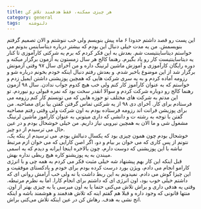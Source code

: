 ```yaml
---
title: هر چیزی ممکنه، فقط هدفمند تلاش کن
category: general
tags:   دلنوشته
---
```

این پست رو قصد داشتم حدودا ۶ ماه پیش بنویسم ولی خب ننوشتم و الان تصمیم گرفتم بنویسمش.
 من یه مدت خیلی دنبال این بودم که بیشتر درباره دیتاساینس بدونم می خواستم دیتاساینتیست شم. بعدش به این فکر کردم که برم یه شرکتی کارآموزی تا کنار یه دیتاساینتیست کار رو یاد بگیرم. رهنما کالج هر سال زمستون یه آزمون برگزار میکنه و دوره رایگان کارآموزی و آموزش ماشین لرنینگ داره و من آخرای سال ۹۷ وقتی آزمونش برگزار شد از این موضوع باخبر شدم. و بعدش رفتم دنبال اینکه خودم بخونم درباره شو و رزومه آماده کردم و به یه سری شرکت هایی که همچین پوزیشنی داشتن ایمیل زدم و خواستم که به عنوان کارآموز کار کنم ولی خب هیچ کدوم جواب ندادن. سال ۹۸ آزمون رهنما کالج رو دوباره شرکت کردم و سوالا انقدر سخت بود که نمره قبولی رو نیوردم. تو این مدتم به شرکت های مختلف تو حوزه هایی که می تونستم کار کنم رزومه می فرستادم برای کار. آخرای دی ۹۸ از یه شرکتی تماس گرفتن گفتن بیا برای مصاحبه. من برای پوزیشن فرانت اند رزومه فرستاده بودم به اون شرکت ولی وقتی رفتم مصاحبه گفتن با توجه به رشته ت و دانشی که داری میتونی به عنوان کارآموز ماشین لرنینگ مشغول شی و ما الان به همچین نیرویی نیاز داریم. من خیلی خوشحال بودم و در عین حال می ترسیدم از دو چیز.<br />
خوشحال بودم چون همون چیزی بود که یکسال دنبالش بودم. می ترسیدم از ینکه یک، نتونم از پس کاری که می خوان بر بیام و دو، اگر اصن کارایی که می خوان ازم مرتبط نباشه با این پوزیشنی که دوست دارم، چون بالاخره اینجا ایرانه و دیدم که یه اسمی میبندن به یه پوزیشنو کاره هیچ ربطی نداره بهش.<br />
 ‏قبل اینکه این کار بهم پیشنهاد شه خیلی مثبت فکر می کردم به همه چی و با انرژی کارامو انجام می دادم، ویژن بورد درست کرده بودم برای خودم و پادکستای موفقیت و این چیزا گوش می دادم. نمیدونم به این ربط داشت یا نه ولی خب آرامش روانی ای که داشتم خیلی خوب بود، اون انرژی ای که داشتم برای انجام کارا. اما به نظرم مرتبطه. وقتی یه هدفی داری و براش تلاش می‌کنی حتما یا به اون میرسی یا به چیزی بهتر از اون. منتها  قانونی که وجود داره و قبلا هم گفتم اینه که تلاش هدفمند و هوشمند باشه و اینکه اتج نشی به هدف. رهاش کن در عین اینکه تلاش می‌کنی براش.
 